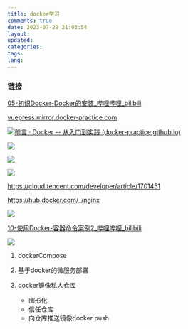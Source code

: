 ```yaml
---
title: docker学习
comments: true
date: 2023-07-29 21:03:54
layout:
updated:
categories:
tags:
lang:
---
```

### 链接

[05-初识Docker-Docker的安装_哔哩哔哩_bilibili](https://www.bilibili.com/video/BV1LQ4y127n4?p=46&spm_id_from=pageDriver&vd_source=f30dd07ede5a1255c0b1aaf0d2788938)

[vuepress.mirror.docker-practice.com](https://vuepress.mirror.docker-practice.com/)

![](https://regws02vdj.feishu.cn/space/api/box/stream/download/asynccode/?code=NzdhZTdjMDg4MzAxMGFlMmZhYzRjMTM5Mzc4MTY2YmFfSkppQWdaWVZWQ21Td2E3bWpMU09BbllnSXlHajJMOHlfVG9rZW46TXR3cWIyYTNJb2pZUnJ4a09Fd2NsQTdqbkZkXzE2OTA2NDI0NjM6MTY5MDY0NjA2M19WNA)[前言 · Docker -- 从入门到实践 (docker-practice.github.io)](https://docker-practice.github.io/zh-cn/#docker-%E2%80%94-%E4%BB%8E%E5%85%A5%E9%97%A8%E5%88%B0%E5%AE%9E%E8%B7%B5)

![](https://regws02vdj.feishu.cn/space/api/box/stream/download/asynccode/?code=NTAyZWUwMGFkYzVkYjEyNDMxN2E5OTYxY2ZkN2NmZTJfclpHekZvblNzS2JBOXpRaFJNSG1UNHJZNU5TSG15UVNfVG9rZW46R29MOGJ3ZUVwbzIwZjZ4TzBacGN3SEN6bk9kXzE2OTA2NDI0NjM6MTY5MDY0NjA2M19WNA)

![](https://regws02vdj.feishu.cn/space/api/box/stream/download/asynccode/?code=YzYzMWRjYzQyMmFjMjIwMjU1OWM3NjQwYjc4YjM5ZDZfVHp6aXlHelpzRFptbkFWaXRKcDVKQ09Yd2lvZlQ5TGhfVG9rZW46SXBURWJtV2dSbzExR2p4VXlpN2NtTERNbnRlXzE2OTA2NDI0NjM6MTY5MDY0NjA2M19WNA)

![](https://regws02vdj.feishu.cn/space/api/box/stream/download/asynccode/?code=MTBhZThhYTVkNzZjOTg3NDczYjM2NWY5YjRmNjM4NzVfNlJTOTRGVjJmZGQxZTc4TXFMaDJXSDhyYmNudUVYNE5fVG9rZW46TlA5T2JVM2NQb1ZJb3l4ODI0OGNRTTV2bmRkXzE2OTA2NDI0NjM6MTY5MDY0NjA2M19WNA)

https://cloud.tencent.com/developer/article/1701451

https://hub.docker.com/_/nginx

![](https://regws02vdj.feishu.cn/space/api/box/stream/download/asynccode/?code=ZWM0MWNkY2JjNDE3ZjY1OTlmZTQzOWU3ODgyMjA0YTZfNnNFc0hSRDJTRTcwSXpEWnNCVzZha3Y3OUU0d29oREZfVG9rZW46VTF4aWJaNERNbzRvY014enNWN2N0Y010bmlxXzE2OTA2NDI0NjM6MTY5MDY0NjA2M19WNA)

[10-使用Docker-容器命令案例2_哔哩哔哩_bilibili](https://www.bilibili.com/video/BV1LQ4y127n4?p=51&spm_id_from=pageDriver&vd_source=f30dd07ede5a1255c0b1aaf0d2788938)

![](https://regws02vdj.feishu.cn/space/api/box/stream/download/asynccode/?code=YTc0NTFhYTNkMzQwMDFmOGQ2MWExOTQwMGYwYWEyYzZfZ1Q1SVEySTd2c0JBQzNIVkI0dllDZ24zVEk2T3RwTGpfVG9rZW46VnhFNWIxbHA2bzE5emZ4bTlLMmNrdFJsbmtlXzE2OTA2NDI0NjM6MTY5MDY0NjA2M19WNA)

1. dockerCompose
2. 基于docker的微服务部署
3. docker镜像私人仓库

   - 图形化
   - 信任仓库
   - 向仓库推送镜像docker push
